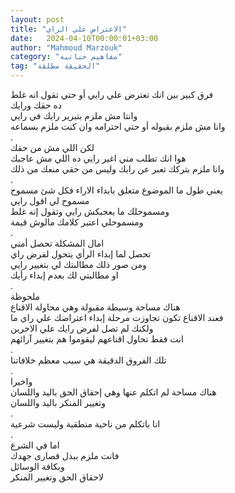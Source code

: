 ```yaml
---
layout: post
title: "الاعتراض علي الراي"
date:   2024-04-10T00:00:01+03:00
author: "Mahmoud Marzouk"
category: "مفاهيم حياتيه"
tag: "الحقيقة مطلقة"
---
```



فرق كبير بين انك تعترض علي رايي أو حتي تقول انه
غلط  
ده حقك ورايك  
وانتا مش ملزم بتبرير رايك في رايي  
وانا مش ملزم بقبوله أو حتي احترامه وان كنت ملزم
بسماعه  
.  
لكن اللي مش من حقك  
هوا انك تطلب مني اغير رايي ده اللي مش عاجبك  
وانا ملزم بتركك تعبر عن رايك وليس من حقي منعك من
ذلك  
.  
يعني طول ما الموضوع متعلق بابداء الاراء فكل شئ
مسموح  
مسموح لي اقول رايي  
ومسموحلك ما يعجبكش رايي وتقول إنه غلط  
ومسموحلي اعتبر كلامك مالوش قيمة  
.  
امال المشكلة تحصل أمتي  
تحصل لما إبداء الرأي يتحول لفرض راي  
ومن صور ذلك مطالبتك لي بتغيير رايي  
او مطالبتي لك بعدم إبداء رأيك  
.  
ملحوظة  
هناك مساحة وسيطة مقبولة وهي محاولة الاقناع  
فعند الاقناع تكون تجاوزت مرحلة إبداء اعتراضك علي راي
ما  
ولكنك لم تصل لفرض رايك علي الاخرين  
انت فقط تحاول اقناعهم ليقوموا هم بتغيير آرائهم  
.  
تلك الفروق الدقيقة هي سبب معظم خلافاتنا  
.  
واخيرا  
هناك مساحة لم اتكلم عنها وهي إحقاق الحق باليد
واللسان  
وتغيير المنكر باليد واللسان  
.  
انا باتكلم من ناحية منطقية وليست شرعية  
.  
اما في الشرع  
فانت ملزم ببذل قصارى جهدك  
وبكافة الوسائل  
لاحقاق الحق وتغيير المنكر
